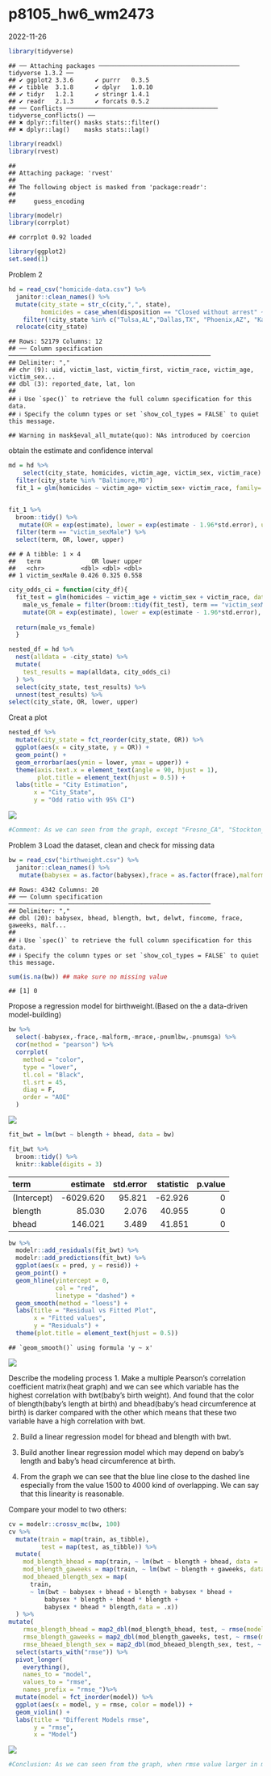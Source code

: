 p8105_hw6_wm2473
================
2022-11-26

``` r
library(tidyverse)
```

    ## ── Attaching packages ─────────────────────────────────────── tidyverse 1.3.2 ──
    ## ✔ ggplot2 3.3.6      ✔ purrr   0.3.5 
    ## ✔ tibble  3.1.8      ✔ dplyr   1.0.10
    ## ✔ tidyr   1.2.1      ✔ stringr 1.4.1 
    ## ✔ readr   2.1.3      ✔ forcats 0.5.2 
    ## ── Conflicts ────────────────────────────────────────── tidyverse_conflicts() ──
    ## ✖ dplyr::filter() masks stats::filter()
    ## ✖ dplyr::lag()    masks stats::lag()

``` r
library(readxl)
library(rvest)
```

    ## 
    ## Attaching package: 'rvest'
    ## 
    ## The following object is masked from 'package:readr':
    ## 
    ##     guess_encoding

``` r
library(modelr)
library(corrplot)
```

    ## corrplot 0.92 loaded

``` r
library(ggplot2)
set.seed(1)
```

Problem 2

``` r
hd = read_csv("homicide-data.csv") %>% 
  janitor::clean_names() %>% 
  mutate(city_state = str_c(city,",", state), 
         homicides = case_when(disposition == "Closed without arrest" ~ 0, disposition == "Open/No arrest" ~ 0, disposition == "Closed by arrest" ~ 1), victim_age = as.numeric(victim_age), homicides = as.factor(homicides)) %>% 
    filter(!city_state %in% c("Tulsa,AL","Dallas,TX", "Phoenix,AZ", "Kansas City,MO"),victim_race %in% c("Black","White")) %>% 
  relocate(city_state)
```

    ## Rows: 52179 Columns: 12
    ## ── Column specification ────────────────────────────────────────────────────────
    ## Delimiter: ","
    ## chr (9): uid, victim_last, victim_first, victim_race, victim_age, victim_sex...
    ## dbl (3): reported_date, lat, lon
    ## 
    ## ℹ Use `spec()` to retrieve the full column specification for this data.
    ## ℹ Specify the column types or set `show_col_types = FALSE` to quiet this message.

    ## Warning in mask$eval_all_mutate(quo): NAs introduced by coercion

obtain the estimate and confidence interval

``` r
md = hd %>% 
    select(city_state, homicides, victim_age, victim_sex, victim_race) %>% 
  filter(city_state %in% "Baltimore,MD") 
  fit_1 = glm(homicides ~ victim_age+ victim_sex+ victim_race, family= binomial(), data = md) 


fit_1 %>% 
  broom::tidy() %>% 
   mutate(OR = exp(estimate), lower = exp(estimate - 1.96*std.error), upper = exp(estimate + 1.96*std.error)) %>% 
  filter(term == "victim_sexMale") %>% 
  select(term, OR, lower, upper)
```

    ## # A tibble: 1 × 4
    ##   term              OR lower upper
    ##   <chr>          <dbl> <dbl> <dbl>
    ## 1 victim_sexMale 0.426 0.325 0.558

``` r
city_odds_ci = function(city_df){
  fit_test = glm(homicides ~ victim_age + victim_sex + victim_race, data =city_df, family= binomial())  
    male_vs_female = filter(broom::tidy(fit_test), term == "victim_sexMale") %>% 
    mutate(OR = exp(estimate), lower = exp(estimate - 1.96*std.error), upper = exp(estimate + 1.96*std.error))
    
  return(male_vs_female)
  }
```

``` r
nested_df = hd %>%
  nest(alldata = -city_state) %>% 
  mutate(
    test_results = map(alldata, city_odds_ci)
  ) %>% 
  select(city_state, test_results) %>% 
  unnest(test_results) %>% 
select(city_state, OR, lower, upper)
```

Creat a plot

``` r
nested_df %>%
  mutate(city_state = fct_reorder(city_state, OR)) %>%
  ggplot(aes(x = city_state, y = OR)) +
  geom_point() +
  geom_errorbar(aes(ymin = lower, ymax = upper)) +
  theme(axis.text.x = element_text(angle = 90, hjust = 1), 
        plot.title = element_text(hjust = 0.5)) +
  labs(title = "City Estimation",
       x = "City_State",
       y = "Odd ratio with 95% CI") 
```

![](p8105_hw6_wm2473_files/figure-gfm/unnamed-chunk-6-1.png)<!-- -->

``` r
#Comment: As we can seen from the graph, except "Fresno_CA", "Stockton_CA" and "Albuquerque_NM" the odd ratio is greater than 2, most cities have a odd ratro from 0 to 1. Also, the 95% CI(confident interval) of these three cities are wider than the rest. New York has the lowest odds ratio for solving homicides comparing male victims to female victims. 
```

Problem 3 Load the dataset, clean and check for missing data

``` r
bw = read_csv("birthweight.csv") %>% 
  janitor::clean_names() %>% 
   mutate(babysex = as.factor(babysex),frace = as.factor(frace),malform = as.factor(malform), mrace = as.factor(mrace)) 
```

    ## Rows: 4342 Columns: 20
    ## ── Column specification ────────────────────────────────────────────────────────
    ## Delimiter: ","
    ## dbl (20): babysex, bhead, blength, bwt, delwt, fincome, frace, gaweeks, malf...
    ## 
    ## ℹ Use `spec()` to retrieve the full column specification for this data.
    ## ℹ Specify the column types or set `show_col_types = FALSE` to quiet this message.

``` r
sum(is.na(bw)) ## make sure no missing value
```

    ## [1] 0

Propose a regression model for birthweight.(Based on the a data-driven
model-building)

``` r
bw %>%
  select(-babysex,-frace,-malform,-mrace,-pnumlbw,-pnumsga) %>%
  cor(method = "pearson") %>%
  corrplot(
    method = "color",
    type = "lower",
    tl.col = "Black",
    tl.srt = 45,
    diag = F,
    order = "AOE"
  )
```

![](p8105_hw6_wm2473_files/figure-gfm/unnamed-chunk-8-1.png)<!-- -->

``` r
fit_bwt = lm(bwt ~ blength + bhead, data = bw) 

fit_bwt %>%   
  broom::tidy() %>% 
  knitr::kable(digits = 3)
```

| term        |  estimate | std.error | statistic | p.value |
|:------------|----------:|----------:|----------:|--------:|
| (Intercept) | -6029.620 |    95.821 |   -62.926 |       0 |
| blength     |    85.030 |     2.076 |    40.955 |       0 |
| bhead       |   146.021 |     3.489 |    41.851 |       0 |

``` r
bw %>%
  modelr::add_residuals(fit_bwt) %>%
  modelr::add_predictions(fit_bwt) %>%
  ggplot(aes(x = pred, y = resid)) +
  geom_point() +
  geom_hline(yintercept = 0,
             col = "red",
             linetype = "dashed") +
  geom_smooth(method = "loess") +
  labs(title = "Residual vs Fitted Plot",
       x = "Fitted values",
       y = "Residuals") +
  theme(plot.title = element_text(hjust = 0.5))
```

    ## `geom_smooth()` using formula 'y ~ x'

![](p8105_hw6_wm2473_files/figure-gfm/unnamed-chunk-10-1.png)<!-- -->

Describe the modeling process 1. Make a multiple Pearson’s correlation
coefficient matrix(heat graph) and we can see which variable has the
highest correlation with bwt(baby’s birth weight). And found that the
color of blength(baby’s length at birth) and bhead(baby’s head
circumference at birth) is darker compared with the other which means
that these two variable have a high correlation with bwt.

2.  Build a linear regression model for bhead and blength with bwt.

3.  Build another linear regression model which may depend on baby’s
    length and baby’s head circumference at birth.

4.  From the graph we can see that the blue line close to the dashed
    line especially from the value 1500 to 4000 kind of overlapping. We
    can say that this linearity is reasonable.

Compare your model to two others:

``` r
cv = modelr::crossv_mc(bw, 100) 
cv %>%
  mutate(train = map(train, as_tibble),
         test = map(test, as_tibble)) %>%
  mutate(
    mod_blength_bhead = map(train, ~ lm(bwt ~ blength + bhead, data = .x)),
    mod_blength_gaweeks = map(train, ~ lm(bwt ~ blength + gaweeks, data = .x)),
    mod_bheaed_blength_sex = map(
      train,
      ~ lm(bwt ~ babysex + bhead + blength + babysex * bhead + 
          babysex * blength + bhead * blength + 
          babysex * bhead * blength,data = .x))
  ) %>%  
mutate(
    rmse_blength_bhead = map2_dbl(mod_blength_bhead, test, ~ rmse(model = .x, data = .y)),
    rmse_blength_gaweeks = map2_dbl(mod_blength_gaweeks, test, ~ rmse(model = .x, data = .y)),
    rmse_bheaed_blength_sex = map2_dbl(mod_bheaed_blength_sex, test, ~ rmse(model = .x, data = .y))) %>% 
  select(starts_with("rmse")) %>% 
  pivot_longer(
    everything(),
    names_to = "model", 
    values_to = "rmse",
    names_prefix = "rmse_")%>% 
  mutate(model = fct_inorder(model)) %>% 
  ggplot(aes(x = model, y = rmse, color = model)) + 
  geom_violin() + 
  labs(title = "Different Models rmse",
       y = "rmse",
       x = "Model") 
```

![](p8105_hw6_wm2473_files/figure-gfm/unnamed-chunk-11-1.png)<!-- -->

``` r
#Conclusion: As we can seen from the graph, when rmse value larger in model 2, model 1 and 3 is more accurate. We can conclude that the error rate of linear regression model 2 is high.
```
